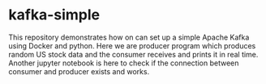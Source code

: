 # kafka-simple

This repository demonstrates how on can set up a simple Apache Kafka using Docker and python. Here we are producer program which produces random US stock data and the consumer receives and prints it in real time. Another jupyter notebook is here to check if the connection between consumer and producer exists and works.
